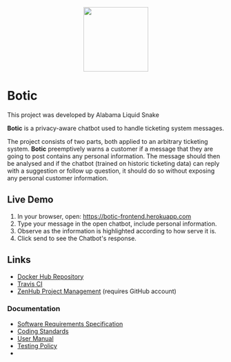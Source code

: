 <div align="center"><img src="https://cos301-2019-se.github.io/Botic/ui/media/BoticLogo1.PNG" width="150"></div>

# Botic

This project was developed by Alabama Liquid Snake

**Botic** is a privacy-aware chatbot used to handle ticketing system messages.

The project consists of two parts, both applied to an arbitrary ticketing system. **Botic** preemptively warns a customer if a message that they are going to post contains any personal information. The message should then be analysed and if the chatbot (trained on historic ticketing data) can reply with a suggestion or follow up question, it should do so without exposing any personal customer information.

## Live Demo
1. In your browser, open: https://botic-frontend.herokuapp.com
2. Type your message in the open chatbot, include personal information.
3. Observe as the information is highlighted according to how serve it is.
4. Click send to see the Chatbot's response.

## Links
- <a href="https://hub.docker.com/r/alabamaliquidservices/botic" target="_blank">Docker Hub Repository</a>
- <a href="https://travis-ci.com/cos301-2019-se/Botic" target="_blank">Travis CI</a>
- <a href="https://app.zenhub.com/workspaces/botic-5cc1a7ea036c7737a1fc9673/board?repos=182156004" target="_blank">ZenHub Project Management</a> (requires GitHub account)

### Documentation

- <a href="https://cos301-2019-se.github.io/Botic/docs/compiled/Botic_SRS_v2.pdf" target="_blank">Software Requirements Specification</a>
- <a href="https://cos301-2019-se.github.io/Botic/docs/compiled/Coding_Standards.pdf" target="_blank">Coding Standards</a>
- <a href="https://cos301-2019-se.github.io/Botic/docs/compiled/User_Manual_v2.pdf" target="_blank">User Manual</a>
- <a href="https://cos301-2019-se.github.io/Botic/docs/compiled/Testing_Policy.pdf" target="_blank">Testing Policy</a>
- <!--<a href="https://cos301-2019-se.github.io/Botic/docs/compiled/Architecture_and_Deployment_Diagrams.pdf" target="_blank">Architecture and Deployment Diagrams</a>-->

